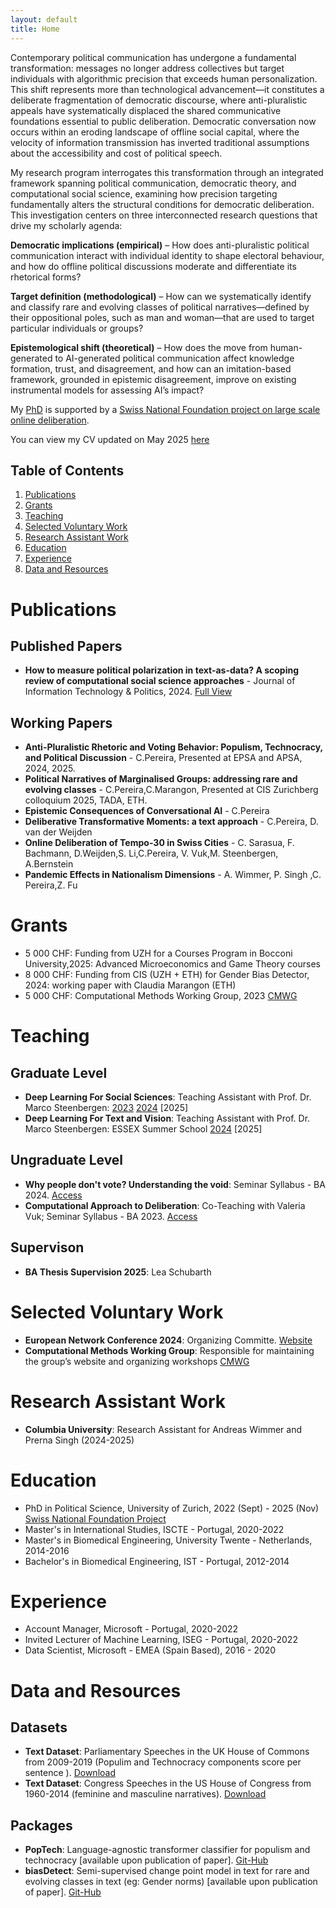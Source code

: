 ```yaml
---
layout: default
title: Home
---
```

Contemporary political communication has undergone a fundamental transformation: messages no longer address collectives but target individuals with algorithmic precision that exceeds human personalization. This shift represents more than technological advancement—it constitutes a deliberate fragmentation of democratic discourse, where anti-pluralistic appeals have systematically displaced the shared communicative foundations essential to public deliberation. Democratic conversation now occurs within an eroding landscape of offline social capital, where the velocity of information transmission has inverted traditional assumptions about the accessibility and cost of political speech.

My research program interrogates this transformation through an integrated framework spanning political communication, democratic theory, and computational social science, examining how precision targeting fundamentally alters the structural conditions for democratic deliberation. This investigation centers on three interconnected research questions that drive my scholarly agenda:

**Democratic implications (empirical)** – How does anti-pluralistic political communication interact with individual identity to shape electoral behaviour, and how do offline political discussions moderate and differentiate its rhetorical forms?

**Target definition (methodological)** – How can we systematically identify and classify rare and evolving classes of political narratives—defined by their oppositional poles, such as man and woman—that are used to target particular individuals or groups?

**Epistemological shift (theoretical)** – How does the move from human-generated to AI-generated political communication affect knowledge formation, trust, and disagreement, and how can an imitation-based framework, grounded in epistemic disagreement, improve on existing instrumental models for assessing AI’s impact?


My [PhD](https://www.ipz.uzh.ch/de/personen/mitarbeitende/ctrina.html) is supported by a [Swiss National Foundation project on large scale online deliberation]( https://d3-project.ch/science/).

You can view my CV updated on May 2025 [here](https://www.dropbox.com/scl/fi/c2ngpkx1rc5o8iq62v1u6/Resume.pdf?rlkey=gutwfqnsc478f1qsrlmoqi6mu&st=52zxyahn&dl=0)

## Table of Contents
1. [Publications](#publications)
2. [Grants](#grants)
3. [Teaching](#teaching)
4. [Selected Voluntary Work](#selected-voluntary-work)
5. [Research Assistant Work](#ra-work)
6. [Education](#education)
7. [Experience](#experience)
8. [Data and Resources](#data-and-resources)

# Publications

## Published Papers

- **How to measure political polarization in text-as-data? A scoping review of computational social science approaches** - Journal of Information Technology & Politics, 2024. [Full View](https://doi.org/10.1080/19331681.2024.2318404)

## Working Papers

- **Anti-Pluralistic Rhetoric and Voting Behavior: Populism, Technocracy, and Political Discussion** - C.Pereira, Presented at EPSA and APSA, 2024, 2025. 
- **Political Narratives of Marginalised Groups: addressing rare and evolving classes** - C.Pereira,C.Marangon, Presented at CIS Zurichberg colloquium 2025, TADA, ETH. 
- **Epistemic Consequences of Conversational AI** - C.Pereira 
- **Deliberative Transformative Moments: a text approach** - C.Pereira, D. van der Weijden
- **Online Deliberation of Tempo-30 in Swiss Cities** - C. Sarasua, F. Bachmann, D.Weijden,S. Li,C.Pereira, V. Vuk,M. Steenbergen, A.Bernstein 
- **Pandemic Effects in Nationalism Dimensions** -   A. Wimmer, P. Singh ,C. Pereira,Z. Fu


# Grants
- 5 000 CHF: Funding from UZH for a Courses Program in Bocconi University,2025: Advanced Microeconomics and Game Theory courses
- 8 000 CHF: Funding from CIS (UZH + ETH) for Gender Bias Detector, 2024: working paper with Claudia Marangon (ETH)
- 5 000 CHF: Computational Methods Working Group, 2023 [CMWG](http://www.cssmethods.uzh.ch/)

# Teaching

## Graduate Level
- **Deep Learning For Social Sciences**: Teaching Assistant with Prof. Dr. Marco Steenbergen: [2023](https://github.com/CT-P/dlss) [2024](https://github.com/CT-P/dlss24) [2025]
- **Deep Learning For Text and Vision**: Teaching Assistant with Prof. Dr. Marco Steenbergen: ESSEX Summer School [2024](https://essexsummerschool.com/summer-school-facts/courses/ess-2024-course-list/3n/) [2025]

## Ungraduate Level

- **Why people don't vote? Understanding the void**: Seminar Syllabus - BA 2024. [Access](https://studentservices.uzh.ch/uzh/anonym/vvz/index.html?sap-language=DE&sap-ui-language=DE#/details/2024/003/E/51236731)
- **Computational Approach to Deliberation**: Co-Teaching with Valeria Vuk; Seminar Syllabus - BA 2023. [Access](#)

## Supervison
- **BA Thesis Supervision 2025**: Lea Schubarth

# Selected Voluntary Work

- **European Network Conference 2024**: Organizing Committe. [Website](https://www.egn.ac)
- **Computational Methods Working Group**: Responsible for maintaining the group’s website and organizing workshops [CMWG](http://www.cssmethods.uzh.ch/)

# Research Assistant Work
- **Columbia University**: Research Assistant for Andreas Wimmer and Prerna Singh (2024-2025)

# Education

- PhD in Political Science, University of Zurich, 2022 (Sept) - 2025 (Nov)
[Swiss National Foundation Project](https://data.snf.ch/grants/grant/205975)
- Master's in International Studies, ISCTE - Portugal, 2020-2022
- Master's in Biomedical Engineering, University Twente - Netherlands, 2014-2016
- Bachelor's in Biomedical Engineering, IST - Portugal, 2012-2014

# Experience

- Account Manager, Microsoft - Portugal, 2020-2022
- Invited Lecturer of Machine Learning, ISEG - Portugal, 2020-2022
- Data Scientist, Microsoft - EMEA (Spain Based), 2016 - 2020

# Data and Resources

## Datasets

- **Text Dataset**: Parliamentary Speeches in the UK House of Commons from 2009-2019 (Populim and Technocracy components score per sentence ). [Download](#)
- **Text Dataset**: Congress Speeches in the US House of Congress from 1960-2014 (feminine and masculine narratives). [Download](#)

## Packages

- **PopTech**: Language-agnostic transformer classifier for populism and technocracy [available upon publication of paper]. [Git-Hub](#)
- **biasDetect**: Semi-supervised change point model in text for rare and evolving classes in text (eg: Gender norms)  [available upon publication of paper]. [Git-Hub](#)